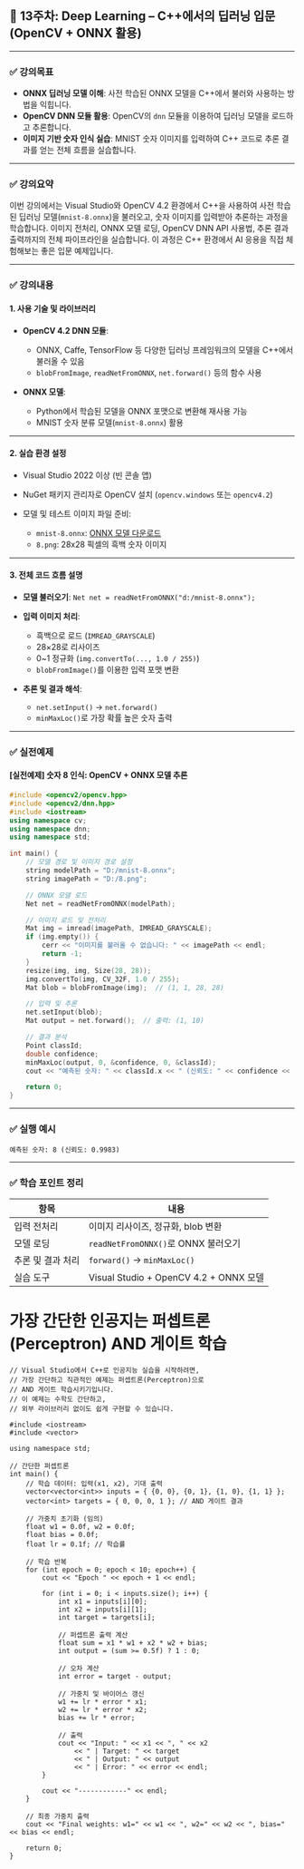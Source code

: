 ## 📘 13주차: Deep Learning – C++에서의 딥러닝 입문 (OpenCV + ONNX 활용)

---

### ✅ 강의목표

* **ONNX 딥러닝 모델 이해**: 사전 학습된 ONNX 모델을 C++에서 불러와 사용하는 방법을 익힙니다.
* **OpenCV DNN 모듈 활용**: OpenCV의 `dnn` 모듈을 이용하여 딥러닝 모델을 로드하고 추론합니다.
* **이미지 기반 숫자 인식 실습**: MNIST 숫자 이미지를 입력하여 C++ 코드로 추론 결과를 얻는 전체 흐름을 실습합니다.

---

### ✅ 강의요약

이번 강의에서는 Visual Studio와 OpenCV 4.2 환경에서 C++을 사용하여 사전 학습된 딥러닝 모델(`mnist-8.onnx`)을 불러오고, 숫자 이미지를 입력받아 추론하는 과정을 학습합니다. 이미지 전처리, ONNX 모델 로딩, OpenCV DNN API 사용법, 추론 결과 출력까지의 전체 파이프라인을 실습합니다. 이 과정은 C++ 환경에서 AI 응용을 직접 체험해보는 좋은 입문 예제입니다.

---

### ✅ 강의내용

#### 1. 사용 기술 및 라이브러리

* **OpenCV 4.2 DNN 모듈**:

  * ONNX, Caffe, TensorFlow 등 다양한 딥러닝 프레임워크의 모델을 C++에서 불러올 수 있음
  * `blobFromImage`, `readNetFromONNX`, `net.forward()` 등의 함수 사용

* **ONNX 모델**:

  * Python에서 학습된 모델을 ONNX 포맷으로 변환해 재사용 가능
  * MNIST 숫자 분류 모델(`mnist-8.onnx`) 활용

---

#### 2. 실습 환경 설정

* Visual Studio 2022 이상 (빈 콘솔 앱)
* NuGet 패키지 관리자로 OpenCV 설치 (`opencv.windows` 또는 `opencv4.2`)
* 모델 및 테스트 이미지 파일 준비:

  * `mnist-8.onnx`: [ONNX 모델 다운로드](https://github.com/onnx/models/raw/main/vision/classification/mnist/model/mnist-8.onnx)
  * `8.png`: 28x28 픽셀의 흑백 숫자 이미지

---

#### 3. 전체 코드 흐름 설명

* **모델 불러오기**:
  `Net net = readNetFromONNX("d:/mnist-8.onnx");`

* **입력 이미지 처리**:

  * 흑백으로 로드 (`IMREAD_GRAYSCALE`)
  * 28×28로 리사이즈
  * 0\~1 정규화 (`img.convertTo(..., 1.0 / 255)`)
  * `blobFromImage()`를 이용한 입력 포맷 변환

* **추론 및 결과 해석**:

  * `net.setInput()` → `net.forward()`
  * `minMaxLoc()`로 가장 확률 높은 숫자 출력

---

### ✅ 실전예제

#### \[실전예제] 숫자 8 인식: OpenCV + ONNX 모델 추론

```cpp
#include <opencv2/opencv.hpp>
#include <opencv2/dnn.hpp>
#include <iostream>
using namespace cv;
using namespace dnn;
using namespace std;

int main() {
    // 모델 경로 및 이미지 경로 설정
    string modelPath = "D:/mnist-8.onnx";
    string imagePath = "D:/8.png";

    // ONNX 모델 로드
    Net net = readNetFromONNX(modelPath);

    // 이미지 로드 및 전처리
    Mat img = imread(imagePath, IMREAD_GRAYSCALE);
    if (img.empty()) {
        cerr << "이미지를 불러올 수 없습니다: " << imagePath << endl;
        return -1;
    }
    resize(img, img, Size(28, 28));
    img.convertTo(img, CV_32F, 1.0 / 255);
    Mat blob = blobFromImage(img);  // (1, 1, 28, 28)

    // 입력 및 추론
    net.setInput(blob);
    Mat output = net.forward();  // 출력: (1, 10)

    // 결과 분석
    Point classId;
    double confidence;
    minMaxLoc(output, 0, &confidence, 0, &classId);
    cout << "예측된 숫자: " << classId.x << " (신뢰도: " << confidence << ")" << endl;

    return 0;
}
```

---

### ✅ 실행 예시

```
예측된 숫자: 8 (신뢰도: 0.9983)
```

---

### ✅ 학습 포인트 정리

| 항목         | 내용                                   |
| ---------- | ------------------------------------ |
| 입력 전처리     | 이미지 리사이즈, 정규화, blob 변환               |
| 모델 로딩      | `readNetFromONNX()`로 ONNX 불러오기       |
| 추론 및 결과 처리 | `forward()` → `minMaxLoc()`          |
| 실습 도구      | Visual Studio + OpenCV 4.2 + ONNX 모델 |

# 가장 간단한 인공지는 퍼셉트론(Perceptron) AND 게이트 학습
```
// Visual Studio에서 C++로 인공지능 실습을 시작하려면, 
// 가장 간단하고 직관적인 예제는 퍼셉트론(Perceptron)으로 
// AND 게이트 학습시키기입니다.
// 이 예제는 수학도 간단하고, 
// 외부 라이브러리 없이도 쉽게 구현할 수 있습니다.

#include <iostream>
#include <vector>

using namespace std;

// 간단한 퍼셉트론
int main() {
    // 학습 데이터: 입력(x1, x2), 기대 출력
    vector<vector<int>> inputs = { {0, 0}, {0, 1}, {1, 0}, {1, 1} };
    vector<int> targets = { 0, 0, 0, 1 }; // AND 게이트 결과

    // 가중치 초기화 (임의)
    float w1 = 0.0f, w2 = 0.0f;
    float bias = 0.0f;
    float lr = 0.1f; // 학습률

    // 학습 반복
    for (int epoch = 0; epoch < 10; epoch++) {
        cout << "Epoch " << epoch + 1 << endl;

        for (int i = 0; i < inputs.size(); i++) {
            int x1 = inputs[i][0];
            int x2 = inputs[i][1];
            int target = targets[i];

            // 퍼셉트론 출력 계산
            float sum = x1 * w1 + x2 * w2 + bias;
            int output = (sum >= 0.5f) ? 1 : 0;

            // 오차 계산
            int error = target - output;

            // 가중치 및 바이어스 갱신
            w1 += lr * error * x1;
            w2 += lr * error * x2;
            bias += lr * error;

            // 출력
            cout << "Input: " << x1 << ", " << x2
                << " | Target: " << target
                << " | Output: " << output
                << " | Error: " << error << endl;
        }

        cout << "------------" << endl;
    }

    // 최종 가중치 출력
    cout << "Final weights: w1=" << w1 << ", w2=" << w2 << ", bias=" << bias << endl;

    return 0;
}
```
